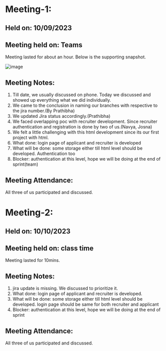 # Meeting-1:
## Held on: 10/09/2023
## Meeting held on:  Teams
Meeting lasted for about an hour. Below is the supporting snapshot.
 
![image](https://github.com/NavyaNelluri/BeyondBackgrounds/assets/123142678/d99452dc-ac20-4620-bb0d-b7c85ff711a8)

## Meeting Notes:
1.	Till date, we usually discussed on phone. Today we discussed and showed up everything what we did individually.
2.	We came to the conclusion in naming our branches with respective to the jira number.(By Prathibha)
3. We updated Jira status accordingly.(Prathibha)
4. 	We faced overlapping poc with recruiter development. Since recruiter authentication and registration is done by two of us.(Navya, Josna)
5.	 We felt a little challenging with this html development since its our first project with html.
6.	What done: login page of applicant and recruiter is developed
7.	What will be done: some storage either till html level should be developed. Authentication too
8.	Blocker: authentication at this level, hope we will be doing at the end of sprint(team)
## Meeting Attendance:
All three of us participated and discussed.
# Meeting-2:

## Held on: 10/10/2023
## Meeting held on:  class time
Meeting lasted for 10mins. 
## Meeting Notes:
1.	jira update is missing. We discussed to prioritize it.
6.	What done: login page of applicant and recruiter is developed.
7.	What will be done: some storage either till html level should be developed. login page should be same for both recruiter and applicant
8.	Blocker: authentication at this level, hope we will be doing at the end of sprint
## Meeting Attendance:
All three of us participated and discussed.
